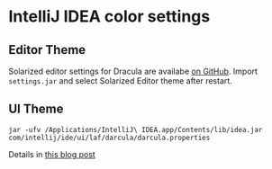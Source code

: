# IntelliJ IDEA color settings

## Editor Theme
Solarized editor settings for Dracula are availabe [on GitHub](https://github.com/jkaving/intellij-colors-solarized). Import `settings.jar` and select Solarized Editor theme after restart.

## UI Theme
```
jar -ufv /Applications/IntelliJ\ IDEA.app/Contents/lib/idea.jar com/intellij/ide/ui/laf/darcula/darcula.properties
```

Details in [this blog post](https://bl.ocks.org/schwiz/5593723)
